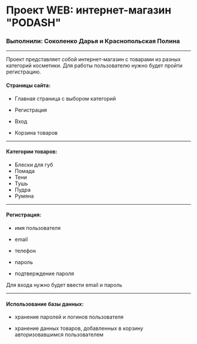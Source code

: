 # Проект WEB: интернет-магазин "PODASH"

### Выполнили: Соколенко Дарья и Краснопольская Полина

---

Проект представляет собой интернет-магазин с товарами из разных категорий косметики. Для работы пользователю нужно будет пройти регистрацию. 

#### Страницы сайта:

- Главная страница с выбором категорий

- Регистрация

- Вход

- Корзина товаров

---

#### Категории товаров: 

- Блески для губ
- Помада
- Тени
- Тушь
- Пудра
- Румяна

---

#### Регистрация:

- имя пользователя

- email

- телефон

- пароль

- подтверждение пароля

Для входа нужно будет ввести email и пароль

---

#### Использование базы данных: 

- хранение паролей и логинов пользователя

- хранение данных товаров, добавленных в корзину авторизовавшимся пользователем

